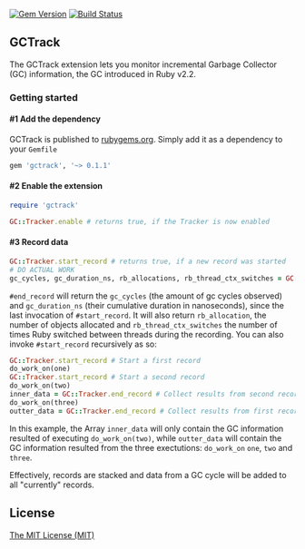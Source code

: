 [![Gem Version](https://badge.fury.io/rb/gctrack.svg)](https://badge.fury.io/rb/gctrack)
[![Build Status](https://travis-ci.org/Shopify/gctrack.svg?branch=master)](https://travis-ci.org/Shopify/gctrack)

## GCTrack

The GCTrack extension lets you monitor incremental Garbage Collector (GC) information, the GC introduced in Ruby v2.2.

### Getting started

#### #1 Add the dependency

GCTrack is published to [rubygems.org](https://rubygems.org/gems/gctrack). 
Simply add it as a dependency to your `Gemfile`

```ruby
gem 'gctrack', '~> 0.1.1'
```

#### #2 Enable the extension

```ruby
require 'gctrack'

GC::Tracker.enable # returns true, if the Tracker is now enabled
```

#### #3 Record data

```ruby
GC::Tracker.start_record # returns true, if a new record was started
# DO ACTUAL WORK
gc_cycles, gc_duration_ns, rb_allocations, rb_thread_ctx_switches = GC::Tracker.end_record
```

`#end_record` will return the `gc_cycles` (the amount of gc cycles observed) and
`gc_duration_ns` (their cumulative duration in nanoseconds), since the last
invocation of `#start_record`. It will also return `rb_allocation`, the number
of objects allocated and `rb_thread_ctx_switches` the number of times Ruby
switched between threads during the recording. You can also invoke
`#start_record` recursively as so:

```ruby
GC::Tracker.start_record # Start a first record 
do_work_on(one)
GC::Tracker.start_record # Start a second record 
do_work_on(two)
inner_data = GC::Tracker.end_record # Collect results from second record
do_work_on(three)
outter_data = GC::Tracker.end_record # Collect results from first record
```

In this example, the Array `inner_data` will only contain the GC information resulted of executing `do_work_on(two)`, while 
`outter_data` will contain the GC information resulted from the three exectutions: `do_work_on` `one`, `two` and `three`. 

Effectively, records are stacked and data from a GC cycle will be added to all "currently" records.

## License

[The MIT License (MIT)](LICENSE.md)
